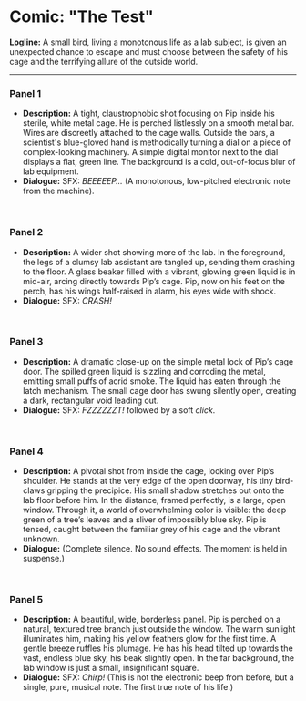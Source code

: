 # **Comic: "The Test"**

**Logline:** A small bird, living a monotonous life as a lab subject, is given an unexpected chance to escape and must choose between the safety of his cage and the terrifying allure of the outside world.

---

### **Panel 1**
*   **Description:** A tight, claustrophobic shot focusing on Pip inside his sterile, white metal cage. He is perched listlessly on a smooth metal bar. Wires are discreetly attached to the cage walls. Outside the bars, a scientist's blue-gloved hand is methodically turning a dial on a piece of complex-looking machinery. A simple digital monitor next to the dial displays a flat, green line. The background is a cold, out-of-focus blur of lab equipment.
*   **Dialogue:** SFX: *BEEEEEP…* (A monotonous, low-pitched electronic note from the machine).

<br>

### **Panel 2**
*   **Description:** A wider shot showing more of the lab. In the foreground, the legs of a clumsy lab assistant are tangled up, sending them crashing to the floor. A glass beaker filled with a vibrant, glowing green liquid is in mid-air, arcing directly towards Pip’s cage. Pip, now on his feet on the perch, has his wings half-raised in alarm, his eyes wide with shock.
*   **Dialogue:** SFX: *CRASH!*

<br>

### **Panel 3**
*   **Description:** A dramatic close-up on the simple metal lock of Pip’s cage door. The spilled green liquid is sizzling and corroding the metal, emitting small puffs of acrid smoke. The liquid has eaten through the latch mechanism. The small cage door has swung silently open, creating a dark, rectangular void leading out.
*   **Dialogue:** SFX: *FZZZZZZT!* followed by a soft *click*.

<br>

### **Panel 4**
*   **Description:** A pivotal shot from inside the cage, looking over Pip’s shoulder. He stands at the very edge of the open doorway, his tiny bird-claws gripping the precipice. His small shadow stretches out onto the lab floor before him. In the distance, framed perfectly, is a large, open window. Through it, a world of overwhelming color is visible: the deep green of a tree’s leaves and a sliver of impossibly blue sky. Pip is tensed, caught between the familiar grey of his cage and the vibrant unknown.
*   **Dialogue:** (Complete silence. No sound effects. The moment is held in suspense.)

<br>

### **Panel 5**
*   **Description:** A beautiful, wide, borderless panel. Pip is perched on a natural, textured tree branch just outside the window. The warm sunlight illuminates him, making his yellow feathers glow for the first time. A gentle breeze ruffles his plumage. He has his head tilted up towards the vast, endless blue sky, his beak slightly open. In the far background, the lab window is just a small, insignificant square.
*   **Dialogue:** SFX: *Chirp!* (This is not the electronic beep from before, but a single, pure, musical note. The first true note of his life.)